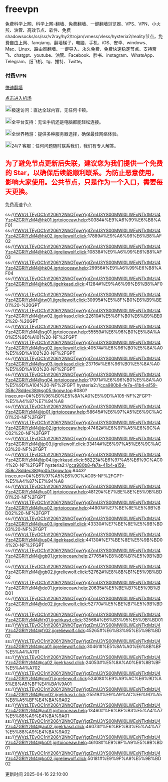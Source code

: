 # freevpn

免费科学上网、科学上网-翻墙、免费翻墙、一键翻墙浏览器、VPS、VPN、小火煎、油管、高效节点、软件、免费shadowsocks/ss/ssr/v2ray/hy2/trojan/vmess/vless/hysteria2/reality节点，免费自由上网、fanqiang、翻墙梯子，电脑、手机、iOS、安卓、windows、Mac、Linux、路由器翻墙、一键导入、永久免费、免费快速稳定节点、支持奈飞、chatgpt、youtube、油管、Facebook、脸书、instagram、WhatsApp、Telegram、纸飞机、tg、推特、Twitte。

### 付费VPN
[快速翻墙](https://xgogo.sbs/#/register?code=wxADDy87) 

[点击进入机场](https://xgogo.sbs/#/register?code=wxADDy87) 

<img src='file:/workspace/app/freevpn/free-vpn-0.0.1-SNAPSHOT.jar!/BOOT-INF/classes!/image/1.png' style='height: 20px;width: 20px'>极速访问：直达全球内容，无任何卡顿。

<img src='file:/workspace/app/freevpn/free-vpn-0.0.1-SNAPSHOT.jar!/BOOT-INF/classes!/image/2.png' style='height: 20px;width: 20px'>全平台支持：无论手机还是电脑都能轻松连接。

<img src='file:/workspace/app/freevpn/free-vpn-0.0.1-SNAPSHOT.jar!/BOOT-INF/classes!/image/3.png' style='height: 20px;width: 20px'>全世界畅游：提供多种服务器选择，确保最佳网络体验。

<img src='file:/workspace/app/freevpn/free-vpn-0.0.1-SNAPSHOT.jar!/BOOT-INF/classes!/image/4.png' style='height: 20px;width: 20px'>24/7 客服：任何问题随时联系我们，我们有专人解答。

## <font color="red">为了避免节点更新后失联，建议您为我们提供一个免费的 Star，以确保后续能顺利联系。为防止恶意使用，影响大家使用。公共节点，只是作为一个入口，需要每天更换。</font>

免费高速节点

ss://YWVzLTEyOC1nY206Y2NhOTgwYjgtZmU3YS00MWI0LWExNTktMzU4Yzc4ZGRlYzM4@hk01.jgrtoioceaw.help:50384#%E9%A6%99%E6%B8%AF01
ss://YWVzLTEyOC1nY206Y2NhOTgwYjgtZmU3YS00MWI0LWExNTktMzU4Yzc4ZGRlYzM4@hk02.jigreliewolf.click:17889#%E9%A6%99%E6%B8%AF02
ss://YWVzLTEyOC1nY206Y2NhOTgwYjgtZmU3YS00MWI0LWExNTktMzU4Yzc4ZGRlYzM4@hk03.jigreliewolf.click:10838#%E9%A6%99%E6%B8%AF03
ss://YWVzLTEyOC1nY206Y2NhOTgwYjgtZmU3YS00MWI0LWExNTktMzU4Yzc4ZGRlYzM4@hk04.jgrtoioceaw.help:29956#%E9%A6%99%E6%B8%AF04
ss://YWVzLTEyOC1nY206Y2NhOTgwYjgtZmU3YS00MWI0LWExNTktMzU4Yzc4ZGRlYzM4@hk05.ijgelrkasd.click:41284#%E9%A6%99%E6%B8%AF05
ss://YWVzLTEyOC1nY206Y2NhOTgwYjgtZmU3YS00MWI0LWExNTktMzU4Yzc4ZGRlYzM4@tw01.jigreliewolf.click:30995#%E5%8F%B0%E6%B9%BE01%20-%20GPT
ss://YWVzLTEyOC1nY206Y2NhOTgwYjgtZmU3YS00MWI0LWExNTktMzU4Yzc4ZGRlYzM4@tw02.ijgelrkasd.click:22610#%E5%8F%B0%E6%B9%BE02%20-%20GPT
ss://YWVzLTEyOC1nY206Y2NhOTgwYjgtZmU3YS00MWI0LWExNTktMzU4Yzc4ZGRlYzM4@sg01.jgrtoioceaw.help:55559#%E6%96%B0%E5%8A%A0%E5%9D%A101%20-NF%2FGPT
ss://YWVzLTEyOC1nY206Y2NhOTgwYjgtZmU3YS00MWI0LWExNTktMzU4Yzc4ZGRlYzM4@sg02.jigreliewolf.click:40574#%E6%96%B0%E5%8A%A0%E5%9D%A102%20-NF%2FGPT
ss://YWVzLTEyOC1nY206Y2NhOTgwYjgtZmU3YS00MWI0LWExNTktMzU4Yzc4ZGRlYzM4@sg03.ijgelrkasd.click:23716#%E6%96%B0%E5%8A%A0%E5%9D%A103%20-NF%2FGPT
ss://YWVzLTEyOC1nY206Y2NhOTgwYjgtZmU3YS00MWI0LWExNTktMzU4Yzc4ZGRlYzM4@sg04.jgrtoioceaw.help:17971#%E6%96%B0%E5%8A%A0%E5%9D%A104%20-NF%2FGPT
hysteria2://cca980b8-fe7a-41b4-a159-358c78ddec38@sg05.tkgow.top:8080?insecure=0#%E6%96%B0%E5%8A%A0%E5%9D%A105-NF%2FGPT-%E5%A4%87%E7%94%A8
ss://YWVzLTEyOC1nY206Y2NhOTgwYjgtZmU3YS00MWI0LWExNTktMzU4Yzc4ZGRlYzM4@jp01.jgrtoioceaw.help:58645#%E6%97%A5%E6%9C%AC01%20-NF%2FGPT
ss://YWVzLTEyOC1nY206Y2NhOTgwYjgtZmU3YS00MWI0LWExNTktMzU4Yzc4ZGRlYzM4@jp02.jgrtoioceaw.help:47462#%E6%97%A5%E6%9C%AC02%20-NF%2FGPT
ss://YWVzLTEyOC1nY206Y2NhOTgwYjgtZmU3YS00MWI0LWExNTktMzU4Yzc4ZGRlYzM4@jp03.jigreliewolf.click:33414#%E6%97%A5%E6%9C%AC03%20-NF%2FGPT
ss://YWVzLTEyOC1nY206Y2NhOTgwYjgtZmU3YS00MWI0LWExNTktMzU4Yzc4ZGRlYzM4@jp04.ijgelrkasd.click:58223#%E6%97%A5%E6%9C%AC04%20-NF%2FGPT
hysteria2://cca980b8-fe7a-41b4-a159-358c78ddec38@jp05.tkgow.top:8443?insecure=0#%E6%97%A5%E6%9C%AC05-NF%2FGPT-%E5%A4%87%E7%94%A8
ss://YWVzLTEyOC1nY206Y2NhOTgwYjgtZmU3YS00MWI0LWExNTktMzU4Yzc4ZGRlYzM4@us01.jgrtoioceaw.help:48129#%E7%BE%8E%E5%9B%BD01%20-NF%2FGPT
ss://YWVzLTEyOC1nY206Y2NhOTgwYjgtZmU3YS00MWI0LWExNTktMzU4Yzc4ZGRlYzM4@us02.jgrtoioceaw.help:44907#%E7%BE%8E%E5%9B%BD02%20-NF%2FGPT
ss://YWVzLTEyOC1nY206Y2NhOTgwYjgtZmU3YS00MWI0LWExNTktMzU4Yzc4ZGRlYzM4@us03.jigreliewolf.click:43330#%E7%BE%8E%E5%9B%BD03%20-NF%2FGPT
ss://YWVzLTEyOC1nY206Y2NhOTgwYjgtZmU3YS00MWI0LWExNTktMzU4Yzc4ZGRlYzM4@us04.ijgelrkasd.click:44130#%E7%BE%8E%E5%9B%BD04%20-NF%2FGPT
ss://YWVzLTEyOC1nY206Y2NhOTgwYjgtZmU3YS00MWI0LWExNTktMzU4Yzc4ZGRlYzM4@gb01.jgrtoioceaw.help:27765#%E8%8B%B1%E5%9B%BD01
ss://YWVzLTEyOC1nY206Y2NhOTgwYjgtZmU3YS00MWI0LWExNTktMzU4Yzc4ZGRlYzM4@gb02.jigreliewolf.click:52762#%E8%8B%B1%E5%9B%BD02
ss://YWVzLTEyOC1nY206Y2NhOTgwYjgtZmU3YS00MWI0LWExNTktMzU4Yzc4ZGRlYzM4@de01.jgrtoioceaw.help:20635#%E5%BE%B7%E5%9B%BD01
ss://YWVzLTEyOC1nY206Y2NhOTgwYjgtZmU3YS00MWI0LWExNTktMzU4Yzc4ZGRlYzM4@de02.jigreliewolf.click:52770#%E5%BE%B7%E5%9B%BD02
ss://YWVzLTEyOC1nY206Y2NhOTgwYjgtZmU3YS00MWI0LWExNTktMzU4Yzc4ZGRlYzM4@fr01.ijgelrkasd.click:32568#%E6%B3%95%E5%9B%BD01
ss://YWVzLTEyOC1nY206Y2NhOTgwYjgtZmU3YS00MWI0LWExNTktMzU4Yzc4ZGRlYzM4@fr02.jigreliewolf.click:45265#%E6%B3%95%E5%9B%BD02
ss://YWVzLTEyOC1nY206Y2NhOTgwYjgtZmU3YS00MWI0LWExNTktMzU4Yzc4ZGRlYzM4@ca01.jigreliewolf.click:30461#%E5%8A%A0%E6%8B%BF%E5%A4%A701
ss://YWVzLTEyOC1nY206Y2NhOTgwYjgtZmU3YS00MWI0LWExNTktMzU4Yzc4ZGRlYzM4@ca02.ijgelrkasd.click:24053#%E5%8A%A0%E6%8B%BF%E5%A4%A702
ss://YWVzLTEyOC1nY206Y2NhOTgwYjgtZmU3YS00MWI0LWExNTktMzU4Yzc4ZGRlYzM4@my01.jigreliewolf.click:52408#%E9%A9%AC%E6%9D%A5%E8%A5%BF%E4%BA%9A01
ss://YWVzLTEyOC1nY206Y2NhOTgwYjgtZmU3YS00MWI0LWExNTktMzU4Yzc4ZGRlYzM4@my02.ijgelrkasd.click:25519#%E9%A9%AC%E6%9D%A5%E8%A5%BF%E4%BA%9A02
ss://YWVzLTEyOC1nY206Y2NhOTgwYjgtZmU3YS00MWI0LWExNTktMzU4Yzc4ZGRlYzM4@au01.jgrtoioceaw.help:13460#%E6%BE%B3%E5%A4%A7%E5%88%A9%E4%BA%9A01
ss://YWVzLTEyOC1nY206Y2NhOTgwYjgtZmU3YS00MWI0LWExNTktMzU4Yzc4ZGRlYzM4@au02.ijgelrkasd.click:46073#%E6%BE%B3%E5%A4%A7%E5%88%A9%E4%BA%9A02
ss://YWVzLTEyOC1nY206Y2NhOTgwYjgtZmU3YS00MWI0LWExNTktMzU4Yzc4ZGRlYzM4@ko01.jgrtoioceaw.help:46108#%E9%9F%A9%E5%9B%BD01
ss://YWVzLTEyOC1nY206Y2NhOTgwYjgtZmU3YS00MWI0LWExNTktMzU4Yzc4ZGRlYzM4@ko02.jigreliewolf.click:50181#%E9%9F%A9%E5%9B%BD02


更新时间 2025-04-16 22:10:00